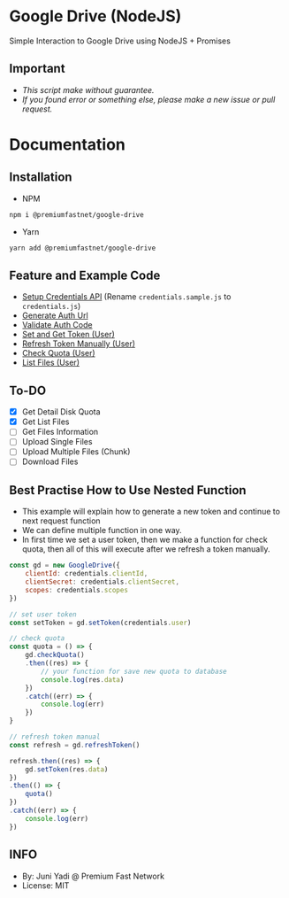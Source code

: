 # Google Drive (NodeJS)

Simple Interaction to Google Drive using NodeJS + Promises

## Important
* *This script make without guarantee.*
* *If you found error or something else, please make a new issue or pull request.*

# Documentation

## Installation
- NPM
```bash
npm i @premiumfastnet/google-drive
```
- Yarn
```bash
yarn add @premiumfastnet/google-drive
```

## Feature and Example Code
- [Setup Credentials API](example/credentials.sample.js) (Rename `credentials.sample.js` to `credentials.js`)
- [Generate Auth Url](example/authUrl.js)
- [Validate Auth Code](example/authUrl.js)
- [Set and Get Token (User)](example/setToken.js)
- [Refresh Token Manually (User)](example/setToken.js)
- [Check Quota (User)](example/checkQuota.js)
- [List Files (User)](example/listFiles.js)

## To-DO
- [x] Get Detail Disk Quota
- [x] Get List Files
- [ ] Get Files Information
- [ ] Upload Single Files
- [ ] Upload Multiple Files (Chunk)
- [ ] Download Files

## Best Practise How to Use Nested Function

- This example will explain how to generate a new token and continue to next request function
- We can define multiple function in one way.
- In first time we set a user token, then we make a function for check quota, then all of this will execute after we refresh a token manually.

```javascript
const gd = new GoogleDrive({
    clientId: credentials.clientId,
    clientSecret: credentials.clientSecret,
    scopes: credentials.scopes
})

// set user token
const setToken = gd.setToken(credentials.user)

// check quota
const quota = () => {
    gd.checkQuota()
    .then((res) => {
        // your function for save new quota to database
        console.log(res.data)
    })
    .catch((err) => {
        console.log(err)
    })
}

// refresh token manual
const refresh = gd.refreshToken()

refresh.then((res) => {
    gd.setToken(res.data)
})
.then(() => {
    quota()
})
.catch((err) => {
    console.log(err)
})
```

## INFO
* By: Juni Yadi @ Premium Fast Network
* License: MIT 